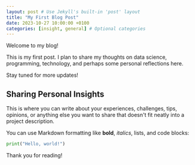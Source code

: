 ```yaml
---
layout: post # Use Jekyll's built-in 'post' layout
title: "My First Blog Post"
date: 2023-10-27 10:00:00 +0100
categories: [insight, general] # Optional categories
---
```


Welcome to my blog!

This is my first post. I plan to share my thoughts on data science, programming, technology, and perhaps some personal reflections here.

Stay tuned for more updates!

## Sharing Personal Insights

This is where you can write about your experiences, challenges, tips, opinions, or anything else you want to share that doesn't fit neatly into a project description.

You can use Markdown formatting like **bold**, *italics*, lists, and code blocks:

```python
print("Hello, world!")
```

Thank you for reading!